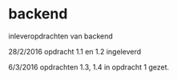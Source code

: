 # backend
inleveropdrachten van backend

28/2/2016
  opdracht 1.1 en 1.2 ingeleverd 


6/3/2016
  opdrachten 1.3, 1.4 in opdracht 1 gezet. 
